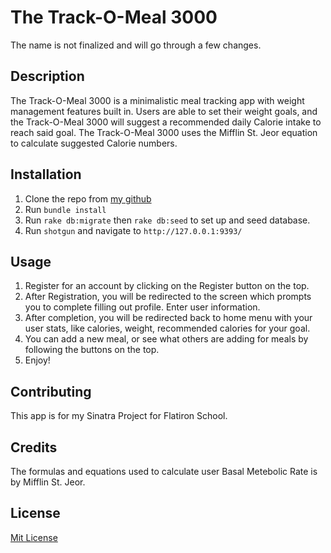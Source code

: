 # The Track-O-Meal 3000
The name is not finalized and will go through a few changes.


## Description
The Track-O-Meal 3000 is a minimalistic meal tracking app with weight management features built in. Users are able to set their weight goals, and the Track-O-Meal 3000 will suggest a recommended daily Calorie intake to reach said goal. The Track-O-Meal 3000 uses the Mifflin St. Jeor equation to calculate suggested Calorie numbers.


## Installation
1. Clone the repo from [my github](https://github.com/michaelcheny/Sinatra-Project)
2. Run `bundle install` 
3. Run `rake db:migrate` then `rake db:seed` to set up and seed database.
4. Run `shotgun` and navigate to `http://127.0.0.1:9393/`


## Usage
1. Register for an account by clicking on the Register button on the top.
2. After Registration, you will be redirected to the screen which prompts you to complete filling out profile. Enter user information.
3. After completion, you will be redirected back to home menu with your user stats, like calories, weight, recommended calories for your goal.
4. You can add a new meal, or see what others are adding for meals by following the buttons on the top.
5. Enjoy!


## Contributing
This app is for my Sinatra Project for Flatiron School.


## Credits
The formulas and equations used to calculate user Basal Metebolic Rate is by Mifflin St. Jeor.


## License
[Mit License](https://github.com/michaelcheny/Sinatra-Project/blob/master/LICENSE)

